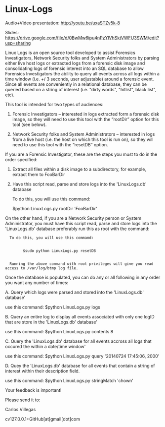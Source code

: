 Linux-Logs
==========

Audio+Video presentation: http://youtu.be/uxaSTZv5k-8

Slides: https://drive.google.com/file/d/0BwMw6ipu4nPzYlVhSktVWFU3SWM/edit?usp=sharing

Linux Logs is an open source tool developed to assist Forensics Investigators, Network Security folks and 
System Administrators by parsing either live host logs or extracted logs from a forensic disk image and 
consolidating logs of forensic interest into an SQL database to allow Forensics Investigators the ability 
to query all events across all logs within a time window (i.e. +/­ 3 seconds, user adjustable) around a 
forensic event. Since all events are conveniently in a relational database, they can be queried based on 
a string of interest (i.e. "dirty words", "hitlist", black list", etc).

This tool is intended for two types of audiences: 

1) Forensic Investigators – interested in logs extracted form a forensic disk image, so they will need to 
use this tool with the “­­rootDir” option for this tool (see below).

2) Network Security folks and System Administrators – interested in logs from a live host (i.e. the host 
on which this tool is run on), so they will need to use this tool with the “­­resetDB” option.


If you are a Forensic Investigator, these are the steps you must to do in the order specified:

   1. Extract all files within a disk image to a subdirectory, for example, extract them to FooBarDir

   2. Have this script read, parse and store logs into the 'LinuxLogs.db' database

      To do this, you will use this command:  

         $python LinuxLogs.py ­­rootDir 'FooBarDir' 


On the other hand, if you are a Network Security person or System Administrator, you must have this script 
read, parse and store logs into the 'LinuxLogs.db' database preferably run this as root with the command:

      To do this, you will use this command:
      

            $sudo python LinuxLogs.py ­­resetDB 

      
      Running the above command with root privileges will give you read access to /var/log/btmp log file.


Once the database is populated, you can do any or all following in any order you want any number of times:

A. Query which logs were parsed and stored into the 'LinuxLogs.db' database'

   use this command:  $python LinuxLogs.py ­­logs 

B. Query an entire log to display all events associated with only one logID that are store in the 'LinuxLogs.db'
   database'

   use this command:  $python LinuxLogs.py ­­contents 8 

C. Query the 'LinuxLogs.db' database for all events accross all logs that occured the within a date/time window'

   use this command:  $python LinuxLogs.py ­­query '2014­07­24 17:45:06, 2000'

D. Quey the 'LinuxLogs.db' database for all events that contain a string of interest within their description field.

   use this command:  $python LinuxLogs.py ­­stringMatch 'chown'


Your feedback is important! 

Please send it to:

Carlos Villegas

cv127.0.0.1+GitHub[at]gmail[dot]com
